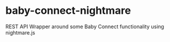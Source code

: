 # baby-connect-nightmare
REST API Wrapper around some Baby Connect functionality using nightmare.js
